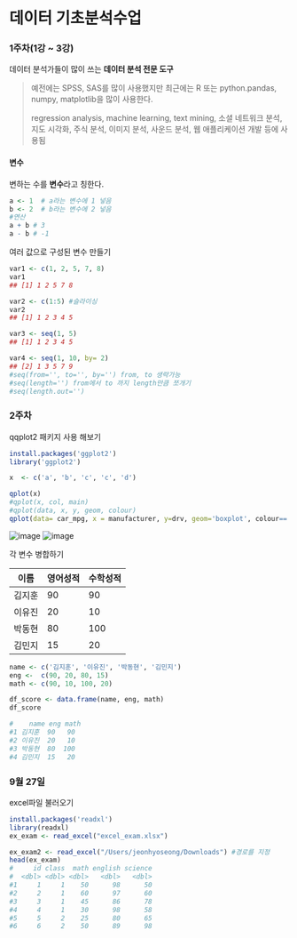 # 데이터 기초분석수업
### 1주차(1강 ~ 3강)
데이터 분석가들이 많이 쓰는 **데이터 분석 전문 도구**    
>예전에는 SPSS, SAS를 많이 사용했지만 최근에는 R 또는 python.pandas, numpy, matplotlib을 많이 사용한다.
>
> regression analysis, machine learning, text mining, 소셜 네트워크 분석, 지도 시각화, 주식 분석, 이미지 분석, 사운드 분석, 웹 애플리케이션 개발 등에 사용됨


#### 변수
변하는 수를 **변수**라고 칭한다.
```r
a <- 1  # a라는 변수에 1 넣음
b <- 2  # b라는 변수에 2 넣음
#연산
a + b # 3
a - b # -1
```

여러 값으로 구성된 변수 만들기
```r
var1 <- c(1, 2, 5, 7, 8)
var1
## [1] 1 2 5 7 8

var2 <- c(1:5) #슬라이싱
var2
## [1] 1 2 3 4 5

var3 <- seq(1, 5)
## [1] 1 2 3 4 5

var4 <- seq(1, 10, by= 2)
## [2] 1 3 5 7 9
#seq(from='', to='', by='') from, to 생략가능
#seq(length='') from에서 to 까지 length만큼 쪼개기
#seq(length.out='')
```

### 2주차

qqplot2 패키지 사용 해보기
```r
install.packages('ggplot2')
library('ggplot2')

x  <- c('a', 'b', 'c', 'c', 'd')

qplot(x)
#qplot(x, col, main)
#qplot(data, x, y, geom, colour)
qplot(data= car_mpg, x = manufacturer, y=drv, geom='boxplot', colour=='red')
```
![image](https://user-images.githubusercontent.com/46950334/133062564-680b13ae-8485-40dc-86df-f7ecea98e262.png) 
![image](https://user-images.githubusercontent.com/46950334/133062844-e62e9a86-aaad-40f8-b725-5e9e446a99f7.png)


각 변수 병합하기

|이름|영어성적|수학성적|
|---|---|---|
|김지훈|90|90|
|이유진|20|10|
|박동현|80|100|
|김민지|15|20|

```r
name <- c('김지훈', '이유진', '박동현', '김민지')
eng <-  c(90, 20, 80, 15)
math <- c(90, 10, 100, 20)

df_score <- data.frame(name, eng, math)
df_score

#    name eng math
#1 김지훈  90   90
#2 이유진  20   10
#3 박동현  80  100
#4 김민지  15   20
```

### 9월 27일

excel파일 불러오기

```r
install.packages('readxl')
library(readxl)
ex_exam <- read_excel("excel_exam.xlsx")

ex_exam2 <- read_excel("/Users/jeonhyoseong/Downloads") #경로를 지정
head(ex_exam)
#     id class  math english science
#  <dbl> <dbl> <dbl>   <dbl>   <dbl>
#1     1     1    50      98      50
#2     2     1    60      97      60
#3     3     1    45      86      78
#4     4     1    30      98      58
#5     5     2    25      80      65
#6     6     2    50      89      98
```

